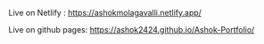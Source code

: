 Live on Netlify : https://ashokmolagavalli.netlify.app/

Live on github pages: https://ashok2424.github.io/Ashok-Portfolio/
